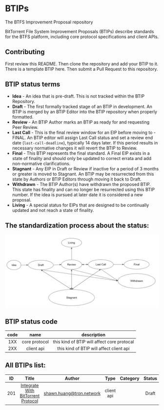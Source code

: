# BTIPs
The BTFS Improvement Proposal repository

BitTorrent File System Improvement Proposals (BTIPs) describe standards for the BTFS platform, including core protocol specifications and client APIs. 
## Contributing
First review this README. Then clone the repository and add your BTIP to it. There is a template BTIP here. Then submit a Pull Request to this repository.

## BTIP status terms
- **Idea** - An idea that is pre-draft. This is not tracked within the BTIP Repository.
- **Draft** - The first formally tracked stage of an BTIP in development. An BTIP is merged by an BTIP Editor into the BTIP repository when properly formatted.
- **Review** - An BTIP Author marks an BTIP as ready for and requesting Peer Review.
- **Last Call** - This is the final review window for an EIP before moving to - FINAL. An BTIP editor will assign Last Call status and set a review end date (`last-call-deadline`), typically 14 days later. If this period results in necessary normative changes it will revert the BTIP to Review.
- **Final** - This BTIP represents the final standard. A Final EIP exists in a state of finality and should only be updated to correct errata and add non-normative clarifications.
- **Stagnant** - Any EIP in Draft or Review if inactive for a period of 3 months or greater is moved to Stagnant. An BTIP may be resurrected from this state by Authors or BTIP Editors through moving it back to Draft.
- **Withdrawn** - The BTIP Author(s) have withdrawn the proposed BTIP. This state has finality and can no longer be resurrected using this BTIP number. If the idea is pursued at later date it is considered a new proposal.
- **Living** - A special status for EIPs that are designed to be continually updated and not reach a state of finality.
## The standardization process about the status:
![This is the process about the status](BTIP-process-update.jpeg)

## BTIP status code
| code   | name |     description |
| :-----: | :--: | :-------: |
| 1XX |  core protocol  | this kind of BTIP will affect core protocal |
| 2XX |  client api  | this kind of BTIP will affect client api |compatible |

## All BTIPs list:
|   ID   |    Title     | Author |  Type  | Category | Status |
|  :---: | :----------: | :----: | :----: |  :----:  | :----: |
| 201 |  [Integrate With BitTorrent Protocol](BTIPS/Integrate-With-Bittorrent.md)  | <shawn.huang@tron.network> | client api | | Draft |

